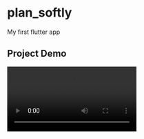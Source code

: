 # plan_softly

My first flutter app

## Project Demo
![](https://github.com/k-mushket/my_media/blob/main/plan_softly.mp4)
